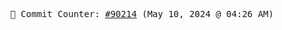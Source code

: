 <p align="center">
    <samp>
        📮 Commit Counter: <a href="https://github.com/Javascript-void0/Javascript-void0/commits/main">#90214</a> (May 10, 2024 @ 04:26 AM)
    </samp>
</p>